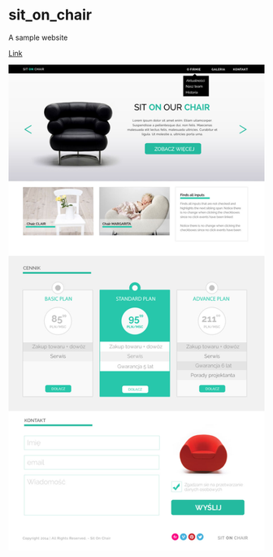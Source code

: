 # sit_on_chair

A sample website

[Link](http://chair.triskelion16.vxm.pl)

![sit_on_chair](/images/sit_on_chair-layout.jpg)
